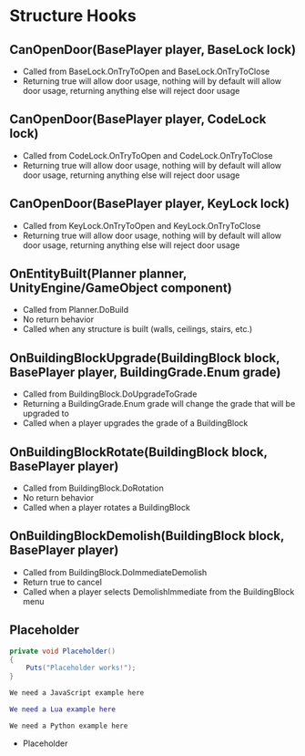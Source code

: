 # Structure Hooks

## CanOpenDoor(BasePlayer player, BaseLock lock)
 * Called from BaseLock.OnTryToOpen and BaseLock.OnTryToClose
 * Returning true will allow door usage, nothing will by default will allow door usage, returning anything else will reject door usage

## CanOpenDoor(BasePlayer player, CodeLock lock)
 * Called from CodeLock.OnTryToOpen and CodeLock.OnTryToClose
 * Returning true will allow door usage, nothing will by default will allow door usage, returning anything else will reject door usage

## CanOpenDoor(BasePlayer player, KeyLock lock)
 * Called from KeyLock.OnTryToOpen and KeyLock.OnTryToClose
 * Returning true will allow door usage, nothing will by default will allow door usage, returning anything else will reject door usage

## OnEntityBuilt(Planner planner, UnityEngine/GameObject component)
 * Called from Planner.DoBuild
 * No return behavior
 * Called when any structure is built (walls, ceilings, stairs, etc.)

## OnBuildingBlockUpgrade(BuildingBlock block, BasePlayer player, BuildingGrade.Enum grade)
 * Called from BuildingBlock.DoUpgradeToGrade
 * Returning a BuildingGrade.Enum grade will change the grade that will be upgraded to
 * Called when a player upgrades the grade of a BuildingBlock

## OnBuildingBlockRotate(BuildingBlock block, BasePlayer player)
 * Called from BuildingBlock.DoRotation
 * No return behavior
 * Called when a player rotates a BuildingBlock

## OnBuildingBlockDemolish(BuildingBlock block, BasePlayer player)
 * Called from BuildingBlock.DoImmediateDemolish
 * Return true to cancel
 * Called when a player selects DemolishImmediate from the BuildingBlock menu

## Placeholder

``` csharp
private void Placeholder()
{
    Puts("Placeholder works!");
}
```

``` javascript
We need a JavaScript example here
```

``` lua
We need a Lua example here
```

``` python
We need a Python example here
```

 * Placeholder
